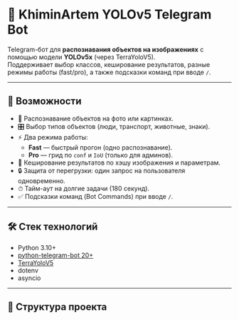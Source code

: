 # 🤖 KhiminArtem YOLOv5 Telegram Bot

Telegram-бот для **распознавания объектов на изображениях** с помощью модели **YOLOv5x** (через TerraYoloV5).  
Поддерживает выбор классов, кеширование результатов, разные режимы работы (fast/pro), а также подсказки команд при вводе `/`.

---

## 🚀 Возможности
- 📸 Распознавание объектов на фото или картинках.
- 🎛 Выбор типов объектов (люди, транспорт, животные, знаки).
- ⚡ Два режима работы:
  - **Fast** — быстрый прогон (одно распознавание).
  - **Pro** — грид по `conf` и `IoU` (только для админов).
- 💾 Кеширование результатов по хэшу изображения и параметрам.
- 🔒 Защита от перегрузки: один запрос на пользователя одновременно.
- ⏱ Тайм-аут на долгие задачи (180 секунд).
- ✅ Подсказки команд (Bot Commands) при вводе `/`.

---

## 🛠 Стек технологий
- Python 3.10+
- [python-telegram-bot 20+](https://docs.python-telegram-bot.org/)
- [TerraYoloV5](https://github.com/ultralytics/yolov5)
- dotenv
- asyncio

---

## 📂 Структура проекта



